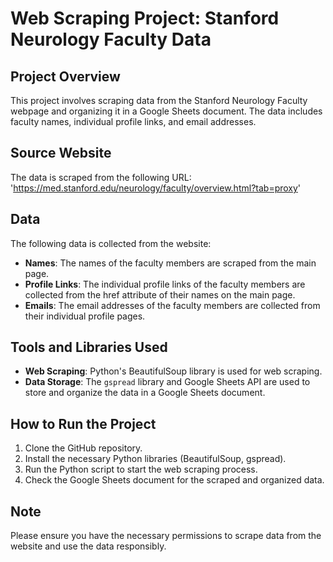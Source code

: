 
# Web Scraping Project: Stanford Neurology Faculty Data

## Project Overview

This project involves scraping data from the Stanford Neurology Faculty webpage and organizing it in a Google Sheets document. The data includes faculty names, individual profile links, and email addresses.

## Source Website

The data is scraped from the following URL: 'https://med.stanford.edu/neurology/faculty/overview.html?tab=proxy'

## Data

The following data is collected from the website:

- **Names**: The names of the faculty members are scraped from the main page.
- **Profile Links**: The individual profile links of the faculty members are collected from the href attribute of their names on the main page.
- **Emails**: The email addresses of the faculty members are collected from their individual profile pages.

## Tools and Libraries Used

- **Web Scraping**: Python's BeautifulSoup library is used for web scraping.
- **Data Storage**: The `gspread` library and Google Sheets API are used to store and organize the data in a Google Sheets document.

## How to Run the Project

1. Clone the GitHub repository.
2. Install the necessary Python libraries (BeautifulSoup, gspread).
3. Run the Python script to start the web scraping process.
4. Check the Google Sheets document for the scraped and organized data.

## Note

Please ensure you have the necessary permissions to scrape data from the website and use the data responsibly.

